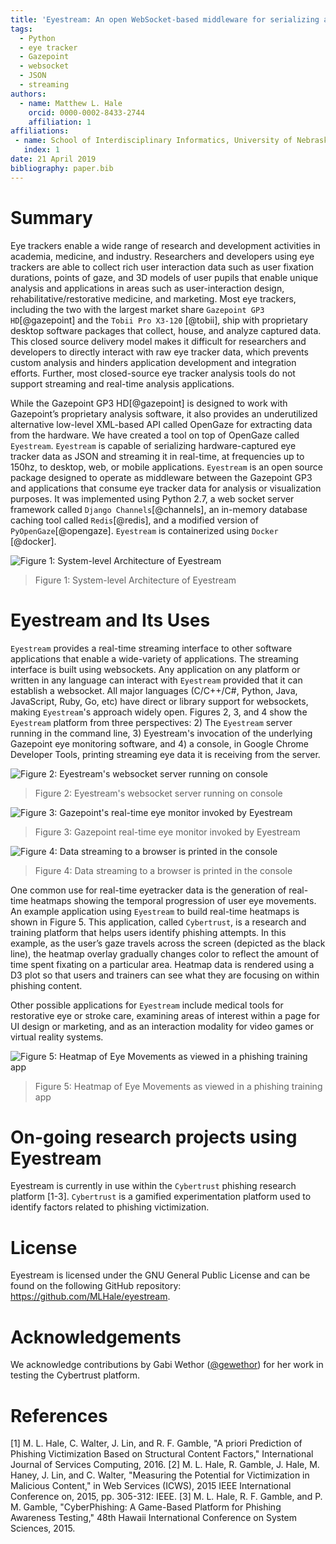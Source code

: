 ```yaml
---
title: 'Eyestream: An open WebSocket-based middleware for serializing and streaming eye tracker event data from Gazepoint GP3 HD research hardware'
tags:
  - Python
  - eye tracker
  - Gazepoint 
  - websocket
  - JSON
  - streaming
authors:
  - name: Matthew L. Hale
    orcid: 0000-0002-8433-2744
    affiliation: 1
affiliations:
 - name: School of Interdisciplinary Informatics, University of Nebraska at Omaha
   index: 1
date: 21 April 2019
bibliography: paper.bib
---
```


# Summary
Eye trackers enable a wide range of research and development activities in academia, medicine, and industry. Researchers and developers using eye trackers are able to collect rich user interaction data such as user fixation durations, points of gaze, and 3D models of user pupils that enable unique analysis and applications in areas such as user-interaction design, rehabilitative/restorative medicine, and marketing. Most eye trackers, including the two with the largest market share `Gazepoint GP3 HD`[@gazepoint] and the `Tobii Pro X3-120` [@tobii], ship with proprietary desktop software packages that collect, house, and analyze captured data. This closed source delivery model makes it difficult for researchers and developers to directly interact with raw eye tracker data, which prevents custom analysis and hinders application development and integration efforts. Further, most closed-source eye tracker analysis tools do not support streaming and real-time analysis applications.

While the Gazepoint GP3 HD[@gazepoint] is designed to work with Gazepoint’s proprietary analysis software, it also provides an underutilized alternative low-level XML-based API called OpenGaze for extracting data from the hardware. We have created a tool on top of OpenGaze called `Eyestream`. `Eyestream` is capable of serializing hardware-captured eye tracker data as JSON and streaming it in real-time, at frequencies up to 150hz, to desktop, web, or mobile applications. `Eyestream` is an open source package designed to operate as middleware between the Gazepoint GP3 and applications that consume eye tracker data for analysis or visualization purposes. It was implemented using Python 2.7, a web socket server framework called `Django Channels`[@channels], an in-memory database caching tool called `Redis`[@redis], and a modified version of `PyOpenGaze`[@opengaze]. `Eyestream` is containerized using `Docker` [@docker]. 

![Figure 1: System-level Architecture of Eyestream](assets/paper-83a8f1d1.png)
> Figure 1: System-level Architecture of Eyestream
 
# Eyestream and Its Uses
`Eyestream` provides a real-time streaming interface to other software applications that enable a wide-variety of applications. The streaming interface is built using websockets. Any application on any platform or written in any language can interact with `Eyestream` provided that it can establish a websocket. All major languages (C/C++/C#, Python, Java, JavaScript, Ruby, Go, etc) have direct or library support for websockets, making `Eyestream`'s approach widely open. Figures 2, 3, and 4 show the `Eyestream` platform from three perspectives: 2) The `Eyestream` server running in the command line, 3) Eyestream's invocation of the underlying Gazepoint eye monitoring software, and 4) a console, in Google Chrome Developer Tools, printing streaming eye data it is receiving from the server.

	
![Figure 2: Eyestream's websocket server running on console](assets/paper-9af5c794.png)
> Figure 2: Eyestream's websocket server running on console

![Figure 3: Gazepoint's real-time eye monitor invoked by Eyestream](assets/paper-b1451bff.png)
> Figure 3: Gazepoint real-time eye monitor invoked by Eyestream

![Figure 4: Data streaming to a browser is printed in the console](assets/paper-aa2d526c.png)
> Figure 4: Data streaming to a browser is printed in the console


One common use for real-time eyetracker data is the generation of real-time heatmaps showing the temporal progression of user eye movements. An example application using `Eyestream` to build real-time heatmaps is shown in Figure 5. This application, called `Cybertrust`, is a research and training platform that helps users identify phishing attempts. In this example, as the user’s gaze travels across the screen (depicted as the black line), the heatmap overlay gradually changes color to reflect the amount of time spent fixating on a particular area. Heatmap data is rendered using a D3 plot so that users and trainers can see what they are focusing on within phishing content. 

Other possible applications for `Eyestream` include medical tools for restorative eye or stroke care, examining areas of interest within a page for UI design or marketing, and as an interaction modality for video games or virtual reality systems.

![Figure 5: Heatmap of Eye Movements as viewed in a phishing training app](assets/paper-d53b90c0.png)
> Figure 5: Heatmap of Eye Movements as viewed in a phishing training app
 
# On-going research projects using Eyestream
Eyestream is currently in use within the `Cybertrust` phishing research platform [1-3]. `Cybertrust` is a gamified experimentation platform used to identify factors related to phishing victimization. 

# License 
Eyestream is licensed under the GNU General Public License and can be found on the following GitHub repository: https://github.com/MLHale/eyestream.

# Acknowledgements

We acknowledge contributions by Gabi Wethor ([@gewethor](https://github.com/gewethor)) for her work in testing the Cybertrust platform.

# References
[1]	M. L. Hale, C. Walter, J. Lin, and R. F. Gamble, "A priori Prediction of Phishing Victimization Based on Structural Content Factors," International Journal of Services Computing, 2016.
[2]	M. L. Hale, R. Gamble, J. Hale, M. Haney, J. Lin, and C. Walter, "Measuring the Potential for Victimization in Malicious Content," in Web Services (ICWS), 2015 IEEE International Conference on, 2015, pp. 305-312: IEEE.
[3]	M. L. Hale, R. F. Gamble, and P. M. Gamble, "CyberPhishing: A Game-Based Platform for Phishing Awareness Testing," 48th Hawaii International Conference on System Sciences, 2015.
